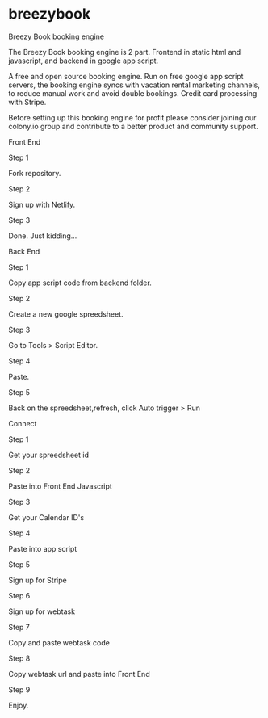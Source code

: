 # breezybook
Breezy Book booking engine

The Breezy Book booking engine is 2 part. Frontend in static html and javascript, and backend in google app script.

A free and open source booking engine. Run on free google app script servers, the booking engine syncs with vacation rental marketing channels, to reduce manual work and avoid double bookings. Credit card processing with Stripe.

Before setting up this booking engine for profit please consider joining our colony.io group and contribute to a better product and community support.

Front End

Step 1

Fork repository.


Step 2

Sign up with Netlify.


Step 3

Done. Just kidding...


Back End

Step 1

Copy app script code from backend folder.


Step 2

Create a new google spreedsheet.


Step 3

Go to Tools > Script Editor.


Step 4

Paste.


Step 5

Back on the spreedsheet,refresh, click Auto trigger > Run



Connect

Step 1

Get your spreedsheet id


Step 2

Paste into Front End Javascript


Step 3

Get your Calendar ID's


Step 4

Paste into app script


Step 5

Sign up for Stripe


Step 6

Sign up for webtask


Step 7

Copy and paste webtask code


Step 8

Copy webtask url and paste into Front End


Step 9

Enjoy.
